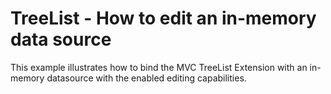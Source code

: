 # TreeList - How to edit an in-memory data source


<p>This example illustrates how to bind the MVC TreeList Extension with an in-memory datasource with the enabled editing capabilities.</p>

<br/>


